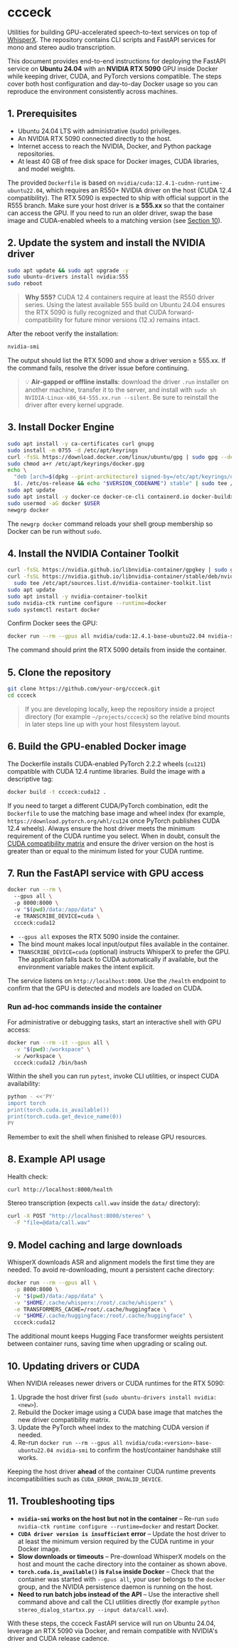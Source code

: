 # ccceck

Utilities for building GPU-accelerated speech-to-text services on top of
[WhisperX](https://github.com/m-bain/whisperX). The repository contains CLI
scripts and FastAPI services for mono and stereo audio transcription.

This document provides end-to-end instructions for deploying the FastAPI
service on **Ubuntu 24.04** with an **NVIDIA RTX 5090** GPU inside Docker while
keeping driver, CUDA, and PyTorch versions compatible. The steps cover both host
configuration and day-to-day Docker usage so you can reproduce the environment
consistently across machines.

## 1. Prerequisites

- Ubuntu 24.04 LTS with administrative (sudo) privileges.
- An NVIDIA RTX 5090 connected directly to the host.
- Internet access to reach the NVIDIA, Docker, and Python package repositories.
- At least 40 GB of free disk space for Docker images, CUDA libraries, and model
  weights.

The provided `Dockerfile` is based on
`nvidia/cuda:12.4.1-cudnn-runtime-ubuntu22.04`, which requires an R550+ NVIDIA
driver on the host (CUDA 12.4 compatibility). The RTX 5090 is expected to ship
with official support in the R555 branch. Make sure your host driver is **≥
555.xx** so that the container can access the GPU. If you need to run an older
driver, swap the base image and CUDA-enabled wheels to a matching version (see
[Section 10](#10-updating-drivers-or-cuda)).

## 2. Update the system and install the NVIDIA driver

```bash
sudo apt update && sudo apt upgrade -y
sudo ubuntu-drivers install nvidia:555
sudo reboot
```

> **Why 555?** CUDA 12.4 containers require at least the R550 driver series.
> Using the latest available 555 build on Ubuntu 24.04 ensures the RTX 5090 is
> fully recognized and that CUDA forward-compatibility for future minor versions
> (12.x) remains intact.

After the reboot verify the installation:

```bash
nvidia-smi
```

The output should list the RTX 5090 and show a driver version ≥ 555.xx. If the
command fails, resolve the driver issue before continuing.

> 💡 **Air-gapped or offline installs**: download the driver `.run` installer on
> another machine, transfer it to the server, and install with `sudo sh
> NVIDIA-Linux-x86_64-555.xx.run --silent`. Be sure to reinstall the driver
> after every kernel upgrade.

## 3. Install Docker Engine

```bash
sudo apt install -y ca-certificates curl gnupg
sudo install -m 0755 -d /etc/apt/keyrings
curl -fsSL https://download.docker.com/linux/ubuntu/gpg | sudo gpg --dearmor -o /etc/apt/keyrings/docker.gpg
sudo chmod a+r /etc/apt/keyrings/docker.gpg
echo \
  "deb [arch=$(dpkg --print-architecture) signed-by=/etc/apt/keyrings/docker.gpg] https://download.docker.com/linux/ubuntu \
  $(. /etc/os-release && echo "$VERSION_CODENAME") stable" | sudo tee /etc/apt/sources.list.d/docker.list > /dev/null
sudo apt update
sudo apt install -y docker-ce docker-ce-cli containerd.io docker-buildx-plugin docker-compose-plugin
sudo usermod -aG docker $USER
newgrp docker
```

The `newgrp docker` command reloads your shell group membership so Docker can be
run without `sudo`.

## 4. Install the NVIDIA Container Toolkit

```bash
curl -fsSL https://nvidia.github.io/libnvidia-container/gpgkey | sudo gpg --dearmor -o /etc/apt/keyrings/nvidia-container-toolkit.gpg
curl -fsSL https://nvidia.github.io/libnvidia-container/stable/deb/nvidia-container-toolkit.list | \
  sudo tee /etc/apt/sources.list.d/nvidia-container-toolkit.list
sudo apt update
sudo apt install -y nvidia-container-toolkit
sudo nvidia-ctk runtime configure --runtime=docker
sudo systemctl restart docker
```

Confirm Docker sees the GPU:

```bash
docker run --rm --gpus all nvidia/cuda:12.4.1-base-ubuntu22.04 nvidia-smi
```

The command should print the RTX 5090 details from inside the container.

## 5. Clone the repository

```bash
git clone https://github.com/your-org/ccceck.git
cd ccceck
```

> If you are developing locally, keep the repository inside a project directory
> (for example `~/projects/ccceck`) so the relative bind mounts in later steps
> line up with your host filesystem layout.

## 6. Build the GPU-enabled Docker image

The Dockerfile installs CUDA-enabled PyTorch 2.2.2 wheels (`cu121`) compatible
with CUDA 12.4 runtime libraries. Build the image with a descriptive tag:

```bash
docker build -t ccceck:cuda12 .
```

If you need to target a different CUDA/PyTorch combination, edit the
`Dockerfile` to use the matching base image and wheel index (for example,
`https://download.pytorch.org/whl/cu124` once PyTorch publishes CUDA 12.4
wheels). Always ensure the host driver meets the minimum requirement of the CUDA
runtime you select. When in doubt, consult the [CUDA compatibility
matrix](https://docs.nvidia.com/deploy/cuda-compatibility/) and ensure the
driver version on the host is greater than or equal to the minimum listed for
your CUDA runtime.

## 7. Run the FastAPI service with GPU access

```bash
docker run --rm \ 
  --gpus all \ 
  -p 8000:8000 \ 
  -v "$(pwd)/data:/app/data" \ 
  -e TRANSCRIBE_DEVICE=cuda \ 
  ccceck:cuda12
```

- `--gpus all` exposes the RTX 5090 inside the container.
- The bind mount makes local input/output files available in the container.
- `TRANSCRIBE_DEVICE=cuda` (optional) instructs WhisperX to prefer the GPU. The
  application falls back to CUDA automatically if available, but the environment
  variable makes the intent explicit.

The service listens on `http://localhost:8000`. Use the `/health` endpoint to
confirm that the GPU is detected and models are loaded on CUDA.

### Run ad-hoc commands inside the container

For administrative or debugging tasks, start an interactive shell with GPU
access:

```bash
docker run --rm -it --gpus all \
  -v "$(pwd):/workspace" \
  -w /workspace \
  ccceck:cuda12 /bin/bash
```

Within the shell you can run `pytest`, invoke CLI utilities, or inspect CUDA
availability:

```bash
python - <<'PY'
import torch
print(torch.cuda.is_available())
print(torch.cuda.get_device_name(0))
PY
```

Remember to exit the shell when finished to release GPU resources.

## 8. Example API usage

Health check:

```bash
curl http://localhost:8000/health
```

Stereo transcription (expects `call.wav` inside the `data/` directory):

```bash
curl -X POST "http://localhost:8000/stereo" \
  -F "file=@data/call.wav"
```

## 9. Model caching and large downloads

WhisperX downloads ASR and alignment models the first time they are needed. To
avoid re-downloading, mount a persistent cache directory:

```bash
docker run --rm --gpus all \
  -p 8000:8000 \
  -v "$(pwd)/data:/app/data" \
  -v "$HOME/.cache/whisperx:/root/.cache/whisperx" \
  -e TRANSFORMERS_CACHE=/root/.cache/huggingface \
  -v "$HOME/.cache/huggingface:/root/.cache/huggingface" \
  ccceck:cuda12
```

The additional mount keeps Hugging Face transformer weights persistent between
container runs, saving time when upgrading or scaling out.

## 10. Updating drivers or CUDA

When NVIDIA releases newer drivers or CUDA runtimes for the RTX 5090:

1. Upgrade the host driver first (`sudo ubuntu-drivers install nvidia:<new>`).
2. Rebuild the Docker image using a CUDA base image that matches the new driver
   compatibility matrix.
3. Update the PyTorch wheel index to the matching CUDA version if needed.
4. Re-run `docker run --rm --gpus all nvidia/cuda:<version>-base-ubuntu22.04
   nvidia-smi` to confirm the host/container handshake still works.

Keeping the host driver **ahead** of the container CUDA runtime prevents
incompatibilities such as `CUDA_ERROR_INVALID_DEVICE`.

## 11. Troubleshooting tips

- **`nvidia-smi` works on the host but not in the container** – Re-run
  `sudo nvidia-ctk runtime configure --runtime=docker` and restart Docker.
- **`CUDA driver version is insufficient` error** – Update the host driver to at
  least the minimum version required by the CUDA runtime in your Docker image.
- **Slow downloads or timeouts** – Pre-download WhisperX models on the host and
  mount the cache directory into the container as shown above.
- **`torch.cuda.is_available()` is `False` inside Docker** – Check that the
  container was started with `--gpus all`, your user belongs to the `docker`
  group, and the NVIDIA persistence daemon is running on the host.
- **Need to run batch jobs instead of the API** – Use the interactive shell
  command above and call the CLI utilities directly (for example `python
  stereo_dialog_startxx.py --input data/call.wav`).

With these steps, the ccceck FastAPI service will run on Ubuntu 24.04, leverage
an RTX 5090 via Docker, and remain compatible with NVIDIA's driver and CUDA
release cadence.
